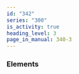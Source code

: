 ```yaml
---
id: "342"
series: "300"
is_activity: true
heading_level: 3
page_in_manual: 340-3
---
```


### Elements